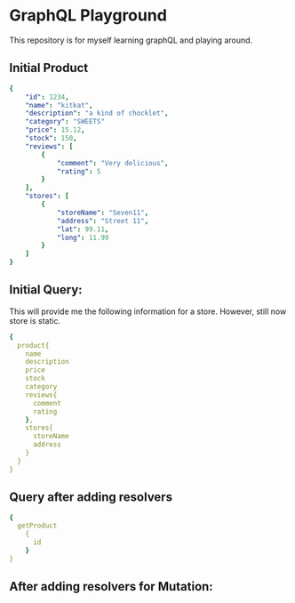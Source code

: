 # GraphQL Playground
This repository is for myself learning graphQL and playing around.

## Initial Product

```yml
{
    "id": 1234,
    "name": "kitkat",
    "description": "a kind of chocklet",
    "category": "SWEETS"
    "price": 15.12,
    "stock": 150,
    "reviews": [
        {
            "comment": "Very delicious",
            "rating": 5
        }
    ],
    "stores": [
        {
            "storeName": "Seven11",
            "address": "Street 11",
            "lat": 99.11,
            "long": 11.99
        }
    ]
}
```

## Initial Query:

This will provide me the following information for a store. However, still now store is static.

```yml
{
  product{
    name
    description
    price
    stock
    category
    reviews{
      comment
      rating
    },
    stores{
      storeName
      address
    }
  }
}
```

## Query after adding resolvers

```yml
{
  getProduct
  	{
      id
    }
}
```

## After adding resolvers for Mutation:
